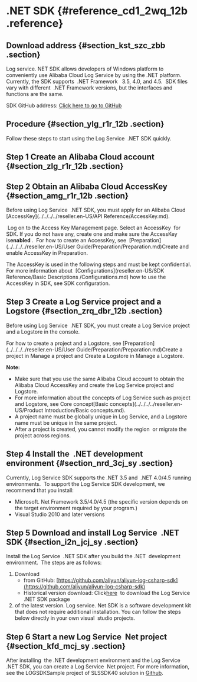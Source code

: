 # .NET SDK {#reference_cd1_2wq_12b .reference}

## Download address {#section_kst_szc_zbb .section}

Log service. NET SDK allows developers of Windows platform to conveniently use Alibaba Cloud Log Service by using the .NET platform.  Currently, the SDK supports  .NET Framework   3.5, 4.0, and 4.5.  SDK files vary with different  .NET Framework versions, but the interfaces and functions are the same.

SDK GitHub address: [Click here to go to GitHub](https://github.com/aliyun/aliyun-log-csharp-sdk) 

## Procedure {#section_ylg_r1r_12b .section}

Follow these steps to start using the Log Service  .NET SDK quickly.

## Step 1 Create an Alibaba Cloud account {#section_zlg_r1r_12b .section}

## Step 2 Obtain an Alibaba Cloud AccessKey {#section_amg_r1r_12b .section}

Before using Log Service  .NET SDK, you must apply for an Alibaba Cloud [AccessKey](../../../../reseller.en-US/API Reference/AccessKey.md).

 Log on to the Access Key Management page. Select an AccessKey  for SDK. If you do not have any, create one and make sure the AccessKey is**enabled** .  For how to create an AccessKey, see  [Preparation](../../../../reseller.en-US/User Guide/Preparation/Preparation.md)Create and enable AccessKey in Preparation.

The AccessKey is used in the following steps and must be kept confidential. For more information about  [Configurations](reseller.en-US/SDK Reference/Basic Descriptions /Configurations.md) how to use the AccessKey in SDK, see SDK configuration.

## Step 3 Create a Log Service project and a Logstore {#section_zrq_dbr_12b .section}

Before using Log Service  .NET SDK, you must create a Log Service project and a Logstore in the console.

For how to create a project and a Logstore, see [Preparation](../../../../reseller.en-US/User Guide/Preparation/Preparation.md)Create a project in Manage a project and Create a Logstore in Manage a Logstore.

**Note:** 

-   Make sure that you use the same Alibaba Cloud account to obtain the Alibaba Cloud AccessKey and create the Log Service project and Logstore.
-   For more information about the concepts of Log Service such as project and Logstore, see Core concept[Basic concepts](../../../../reseller.en-US/Product Introduction/Basic concepts.md).
-   A project name must be globally unique in Log Service, and a Logstore name must be unique in the same project.
-   After a project is created, you cannot modify the region  or migrate the project across regions.

## Step 4 Install the  .NET development environment {#section_nrd_3cj_sy .section}

Currently, Log Service SDK supports the .NET 3.5 and  .NET 4.0/4.5 running environments.  To support the Log Service SDK development, we recommend that you install: 

-   Microsoft. Net Framework 3.5/4.0/4.5 \(the specific version depends on the target environment required by your program.\)
-   Visual Studio 2010 and later versions

## Step 5 Download and install Log Service  .NET SDK {#section_i2n_jcj_sy .section}

Install the Log Service  .NET SDK after you build the .NET  development environment.  The steps are as follows:

1.  Download
    -   from GitHub: [https://github.com/aliyun/aliyun-log-csharp-sdk](https://github.com/aliyun/aliyun-log-csharp-sdk)
    -   Historical version download: Click[here](http://imgs-storage.cdn.aliyuncs.com/help/sls/aliyun-sls-sdk-dotnet-0.4.1.zip)  to download the Log Service  .NET SDK package 
2.  of the latest version. Log service. Net SDK is a software development kit that does not require additional installation. You can follow the steps below directly in your own visual  studio projects.

## Step 6 Start a new Log Service  Net project {#section_kfd_mcj_sy .section}

After installing  the .NET development environment and the Log Service  .NET SDK, you can create a Log Service  Net project. For more information, see the LOGSDKSample project of SLSSDK40 solution in [Github](https://github.com/aliyun/aliyun-log-csharp-sdk).

